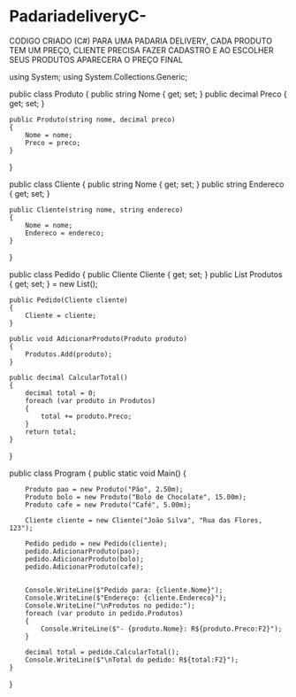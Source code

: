 # PadariadeliveryC-
CODIGO CRIADO (C#) PARA UMA PADARIA DELIVERY, CADA PRODUTO TEM UM PREÇO, CLIENTE PRECISA FAZER CADASTRO E AO ESCOLHER SEUS PRODUTOS APARECERA O PREÇO FINAL

using System;
using System.Collections.Generic;

public class Produto
{
    public string Nome { get; set; }
    public decimal Preco { get; set; }

    public Produto(string nome, decimal preco)
    {
        Nome = nome;
        Preco = preco;
    }
}

public class Cliente
{
    public string Nome { get; set; }
    public string Endereco { get; set; }

    public Cliente(string nome, string endereco)
    {
        Nome = nome;
        Endereco = endereco;
    }
}

public class Pedido
{
    public Cliente Cliente { get; set; }
    public List<Produto> Produtos { get; set; } = new List<Produto>();

    public Pedido(Cliente cliente)
    {
        Cliente = cliente;
    }

    public void AdicionarProduto(Produto produto)
    {
        Produtos.Add(produto);
    }

    public decimal CalcularTotal()
    {
        decimal total = 0;
        foreach (var produto in Produtos)
        {
            total += produto.Preco;
        }
        return total;
    }
}

public class Program
{
    public static void Main()
    {
        
        Produto pao = new Produto("Pão", 2.50m);
        Produto bolo = new Produto("Bolo de Chocolate", 15.00m);
        Produto cafe = new Produto("Café", 5.00m);

        Cliente cliente = new Cliente("João Silva", "Rua das Flores, 123");

        Pedido pedido = new Pedido(cliente);
        pedido.AdicionarProduto(pao);
        pedido.AdicionarProduto(bolo);
        pedido.AdicionarProduto(cafe);

    
        Console.WriteLine($"Pedido para: {cliente.Nome}");
        Console.WriteLine($"Endereço: {cliente.Endereco}");
        Console.WriteLine("\nProdutos no pedido:");
        foreach (var produto in pedido.Produtos)
        {
            Console.WriteLine($"- {produto.Nome}: R${produto.Preco:F2}");
        }
        
        decimal total = pedido.CalcularTotal();
        Console.WriteLine($"\nTotal do pedido: R${total:F2}");
    }
}
